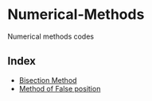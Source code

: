 # Numerical-Methods
Numerical methods codes

## Index
* [Bisection Method](https://github.com/pa1pal/Numerical-Methods/blob/master/BISECTION.cpp)
* [Method of False position](https://github.com/pa1pal/Numerical-Methods/blob/master/FALSI.cpp)
